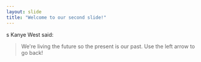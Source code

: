 ```yaml
---
layout: slide
title: "Welcome to our second slide!"
---
```

s Kanye West said:

> We're living the future so
> the present is our past.
Use the left arrow to go back!
